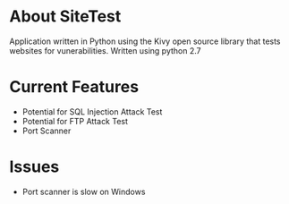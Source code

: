 # About SiteTest
Application written in Python using the Kivy open source library that tests websites for vunerabilities. Written using python 2.7

# Current Features
* Potential for SQL Injection Attack Test
* Potential for FTP Attack Test 
* Port Scanner

# Issues
* Port scanner is slow on Windows
